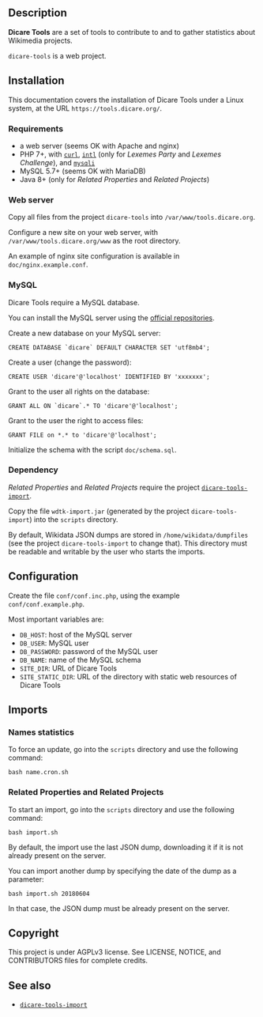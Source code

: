 ## Description

**Dicare Tools** are a set of tools to contribute to and to gather statistics about Wikimedia projects.

`dicare-tools` is a web project.

## Installation

This documentation covers the installation of Dicare Tools under a Linux system, at the URL `https://tools.dicare.org/`.

### Requirements

* a web server (seems OK with Apache and nginx)
* PHP 7+, with [`curl`](https://www.php.net/manual/en/book.curl.php), [`intl`](https://www.php.net/manual/en/book.intl.php) (only for *Lexemes Party* and *Lexemes Challenge*), and [`mysqli`](https://www.php.net/manual/en/book.mysqli.php)
* MySQL 5.7+ (seems OK with MariaDB)
* Java 8+ (only for *Related Properties* and *Related Projects*)

### Web server

Copy all files from the project `dicare-tools` into `/var/www/tools.dicare.org`.

Configure a new site on your web server, with `/var/www/tools.dicare.org/www` as the root directory.

An example of nginx site configuration is available in `doc/nginx.example.conf`.

### MySQL

Dicare Tools require a MySQL database.

You can install the MySQL server using the [official repositories](https://dev.mysql.com/downloads/repo/).

Create a new database on your MySQL server:

    CREATE DATABASE `dicare` DEFAULT CHARACTER SET 'utf8mb4';

Create a user (change the password):

    CREATE USER 'dicare'@'localhost' IDENTIFIED BY 'xxxxxxx';

Grant to the user all rights on the database:

    GRANT ALL ON `dicare`.* TO 'dicare'@'localhost';

Grant to the user the right to access files:

    GRANT FILE on *.* to 'dicare'@'localhost';

Initialize the schema with the script `doc/schema.sql`.

### Dependency

*Related Properties* and *Related Projects* require the project [`dicare-tools-import`](https://github.com/envlh/dicare-tools-import).

Copy the file `wdtk-import.jar` (generated by the project `dicare-tools-import`) into the `scripts` directory.

By default, Wikidata JSON dumps are stored in `/home/wikidata/dumpfiles` (see the project `dicare-tools-import` to change that). This directory must be readable and writable by the user who starts the imports.

## Configuration

Create the file `conf/conf.inc.php`, using the example `conf/conf.example.php`.

Most important variables are:

* `DB_HOST`: host of the MySQL server
* `DB_USER`: MySQL user
* `DB_PASSWORD`: password of the MySQL user
* `DB_NAME`: name of the MySQL schema
* `SITE_DIR`: URL of Dicare Tools
* `SITE_STATIC_DIR`: URL of the directory with static web resources of Dicare Tools

## Imports

### Names statistics

To force an update, go into the `scripts` directory and use the following command:

    bash name.cron.sh

### Related Properties and Related Projects

To start an import, go into the `scripts` directory and use the following command:

    bash import.sh

By default, the import use the last JSON dump, downloading it if it is not already present on the server.

You can import another dump by specifying the date of the dump as a parameter:

    bash import.sh 20180604

In that case, the JSON dump must be already present on the server.

## Copyright

This project is under AGPLv3 license. See LICENSE, NOTICE, and CONTRIBUTORS files for complete credits.

## See also

* [`dicare-tools-import`](https://github.com/envlh/dicare-tools-import)
